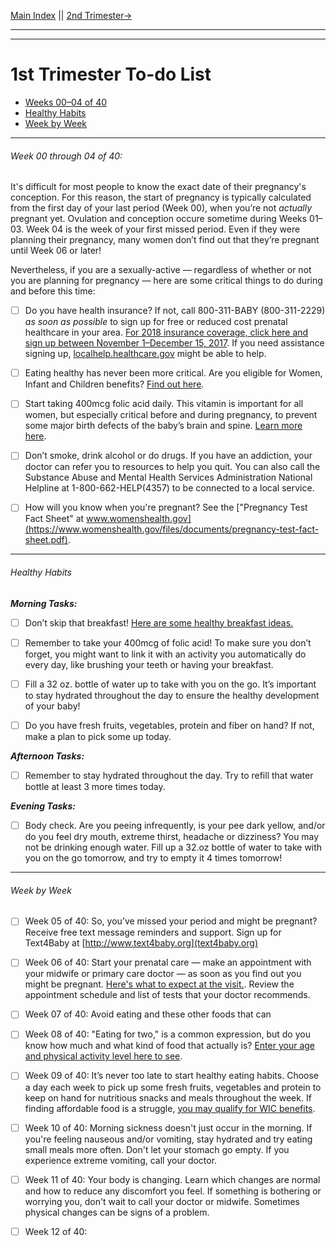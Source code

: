 

[Main Index](/ReadMe.md) || [2nd Trimester→](#)

---
---

# 1st Trimester To-do List

- [Weeks 00–04 of 40](#1)  
- [Healthy Habits](#2)  
- [Week by Week](#3)  

---
###### <a name="1"></a>Week 00 through 04 of 40:  
It's difficult for most people to know the exact date of their pregnancy's conception. For this reason, the start of pregnancy is typically calculated from the first day of your last period (Week 00), when you’re not *actually* pregnant yet. Ovulation and conception occure sometime during Weeks 01–03. Week 04 is the week of your first missed period. Even if they were planning their pregnancy, many women don’t find out that they’re pregnant until Week 06 or later!

Nevertheless, if you are a sexually-active — regardless of whether or not you are planning for pregnancy — here are some critical things to do during and before this time:

- [ ] Do you have health insurance? If not, call 800-311-BABY (800-311-2229) *as soon as possible* to sign up for free or reduced cost prenatal healthcare in your area. [For 2018 insurance coverage, click here and sign up between November 1–December 15, 2017](https://www.healthcare.gov/). If you need assistance signing up, [localhelp.healthcare.gov](https://localhelp.healthcare.gov) might be able to help.  

- [ ] Eating healthy has never been more critical. Are you eligible for Women, Infant and Children benefits? [Find out here](https://wic.fns.usda.gov/wps/pages/start.jsf).  

- [ ] Start taking 400mcg folic acid daily. This vitamin is important for all women, but especially critical before and during pregnancy, to prevent some major birth defects of the baby’s brain and spine. [Learn more here](https://www.cdc.gov/ncbddd/folicacid/about.html). 

- [ ] Don’t smoke, drink alcohol or do drugs. If you have an addiction, your doctor can refer you to resources to help you quit. You can also call the Substance Abuse and Mental Health Services Administration National Helpline at 1-800-662-HELP(4357) to be connected to a local service.

- [ ] How will you know when you're pregnant? See the ["Pregnancy Test Fact Sheet" at www.womenshealth.gov](https://www.womenshealth.gov/files/documents/pregnancy-test-fact-sheet.pdf).  

---
###### <a name="2"></a>Healthy Habits

***Morning Tasks:*** 

- [ ] Don’t skip that breakfast! [Here are some healthy breakfast ideas.](https://www.text4baby.org/learn/pregnancy/breakfast-ideas)

- [ ] Remember to take your 400mcg of folic acid! To make sure you don’t forget, you might want to link it with an activity you automatically do every day, like brushing your teeth or having your breakfast. 

- [ ] Fill a 32 oz. bottle of water up to take with you on the go. It’s important to stay hydrated throughout the day to ensure the healthy development of your baby!

- [ ] Do you have fresh fruits, vegetables, protein and fiber on hand? If not, make a plan to pick some up today. 


***Afternoon Tasks:*** 

- [ ] Remember to stay hydrated throughout the day. Try to refill that water bottle at least 3 more times today. 


***Evening Tasks:***

- [ ] Body check. Are you peeing infrequently, is your pee dark yellow, and/or do you feel dry mouth, extreme thirst, headache or dizziness? You may not be drinking enough water. Fill up a 32.oz bottle of water to take with you on the go tomorrow, and try to empty it 4 times tomorrow! 

---

###### <a name="3"></a>Week by Week
- [ ] Week 05 of 40: So, you’ve missed your period and might be pregnant? Receive free text message reminders and support. Sign up for Text4Baby at [http://www.text4baby.org](text4baby.org)

- [ ] Week 06 of 40: Start your prenatal care — make an appointment with your midwife or primary care doctor — as soon as you find out you might be pregnant. [Here's what to expect at the visit.](https://www.womenshealth.gov/pregnancy/youre-pregnant-now-what/prenatal-care-and-tests). Review the appointment schedule and list of tests that your doctor recommends. 

- [ ] Week 07 of 40: Avoid eating    and these other foods that can 

- [ ] Week 08 of 40: "Eating for two," is a common expression, but do you know how much and what kind of food that actually is? [Enter your age and physical activity level here to see](https://www.choosemyplate.gov/MyPlate-Daily-Checklist-input).

- [ ] Week 09 of 40: It’s never too late to start healthy eating habits. Choose a day each week to pick up some fresh fruits, vegetables and protein to keep on hand for nutritious snacks and meals throughout the week. If finding affordable food is a struggle, [you may qualify for WIC benefits](https://wic.fns.usda.gov/wps/pages/start.jsf).

- [ ] Week 10 of 40: Morning sickness doesn't just occur in the morning. If you're feeling nauseous and/or vomiting, stay hydrated and try eating small meals more often. Don't let your stomach go empty. If you experience extreme vomiting, call your doctor.

- [ ] Week 11 of 40: Your body is changing. Learn which changes are normal and how to reduce any discomfort you feel. If something is bothering or worrying you, don't wait to call your doctor or midwife. Sometimes physical changes can be signs of a problem.

- [ ] Week 12 of 40: 


